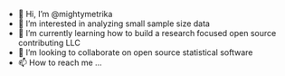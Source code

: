 - 👋 Hi, I’m @mightymetrika
- 👀 I’m interested in analyzing small sample size data
- 🌱 I’m currently learning how to build a research focused open source contributing LLC
- 💞️ I’m looking to collaborate on open source statistical software 
- 📫 How to reach me ...

<!---
mightymetrika/mightymetrika is a ✨ special ✨ repository because its `README.md` (this file) appears on your GitHub profile.
You can click the Preview link to take a look at your changes.
--->
